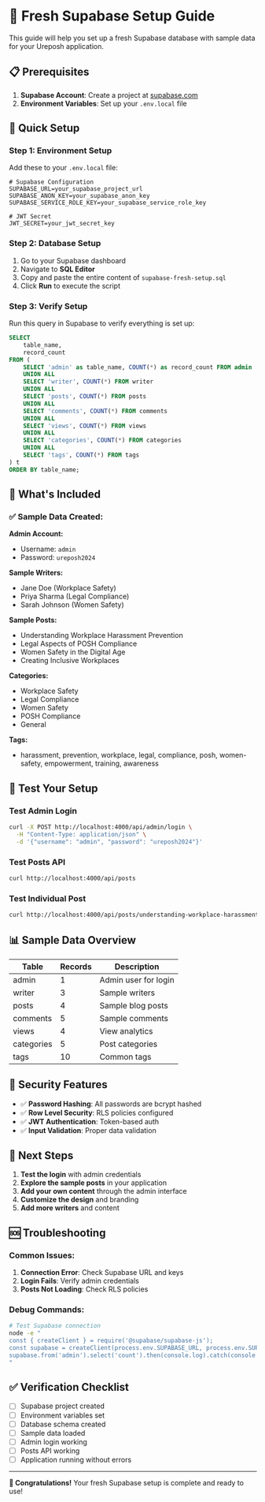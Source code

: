 # 🚀 Fresh Supabase Setup Guide

This guide will help you set up a fresh Supabase database with sample data for your Ureposh application.

## 📋 Prerequisites

1. **Supabase Account**: Create a project at [supabase.com](https://supabase.com)
2. **Environment Variables**: Set up your `.env.local` file

## 🔧 Quick Setup

### Step 1: Environment Setup

Add these to your `.env.local` file:

```env
# Supabase Configuration
SUPABASE_URL=your_supabase_project_url
SUPABASE_ANON_KEY=your_supabase_anon_key
SUPABASE_SERVICE_ROLE_KEY=your_supabase_service_role_key

# JWT Secret
JWT_SECRET=your_jwt_secret_key
```

### Step 2: Database Setup

1. Go to your Supabase dashboard
2. Navigate to **SQL Editor**
3. Copy and paste the entire content of `supabase-fresh-setup.sql`
4. Click **Run** to execute the script

### Step 3: Verify Setup

Run this query in Supabase to verify everything is set up:

```sql
SELECT 
    table_name, 
    record_count 
FROM (
    SELECT 'admin' as table_name, COUNT(*) as record_count FROM admin
    UNION ALL
    SELECT 'writer', COUNT(*) FROM writer
    UNION ALL
    SELECT 'posts', COUNT(*) FROM posts
    UNION ALL
    SELECT 'comments', COUNT(*) FROM comments
    UNION ALL
    SELECT 'views', COUNT(*) FROM views
    UNION ALL
    SELECT 'categories', COUNT(*) FROM categories
    UNION ALL
    SELECT 'tags', COUNT(*) FROM tags
) t
ORDER BY table_name;
```

## 🎯 What's Included

### ✅ **Sample Data Created:**

**Admin Account:**
- Username: `admin`
- Password: `ureposh2024`

**Sample Writers:**
- Jane Doe (Workplace Safety)
- Priya Sharma (Legal Compliance)
- Sarah Johnson (Women Safety)

**Sample Posts:**
- Understanding Workplace Harassment Prevention
- Legal Aspects of POSH Compliance
- Women Safety in the Digital Age
- Creating Inclusive Workplaces

**Categories:**
- Workplace Safety
- Legal Compliance
- Women Safety
- POSH Compliance
- General

**Tags:**
- harassment, prevention, workplace, legal, compliance, posh, women-safety, empowerment, training, awareness

## 🧪 Test Your Setup

### Test Admin Login

```bash
curl -X POST http://localhost:4000/api/admin/login \
  -H "Content-Type: application/json" \
  -d '{"username": "admin", "password": "ureposh2024"}'
```

### Test Posts API

```bash
curl http://localhost:4000/api/posts
```

### Test Individual Post

```bash
curl http://localhost:4000/api/posts/understanding-workplace-harassment-prevention
```

## 📊 Sample Data Overview

| Table | Records | Description |
|-------|---------|-------------|
| admin | 1 | Admin user for login |
| writer | 3 | Sample writers |
| posts | 4 | Sample blog posts |
| comments | 5 | Sample comments |
| views | 4 | View analytics |
| categories | 5 | Post categories |
| tags | 10 | Common tags |

## 🔐 Security Features

- ✅ **Password Hashing**: All passwords are bcrypt hashed
- ✅ **Row Level Security**: RLS policies configured
- ✅ **JWT Authentication**: Token-based auth
- ✅ **Input Validation**: Proper data validation

## 🚀 Next Steps

1. **Test the login** with admin credentials
2. **Explore the sample posts** in your application
3. **Add your own content** through the admin interface
4. **Customize the design** and branding
5. **Add more writers** and content

## 🆘 Troubleshooting

### Common Issues:

1. **Connection Error**: Check Supabase URL and keys
2. **Login Fails**: Verify admin credentials
3. **Posts Not Loading**: Check RLS policies

### Debug Commands:

```bash
# Test Supabase connection
node -e "
const { createClient } = require('@supabase/supabase-js');
const supabase = createClient(process.env.SUPABASE_URL, process.env.SUPABASE_ANON_KEY);
supabase.from('admin').select('count').then(console.log).catch(console.error);
"
```

## ✅ Verification Checklist

- [ ] Supabase project created
- [ ] Environment variables set
- [ ] Database schema created
- [ ] Sample data loaded
- [ ] Admin login working
- [ ] Posts API working
- [ ] Application running without errors

---

**🎉 Congratulations!** Your fresh Supabase setup is complete and ready to use! 